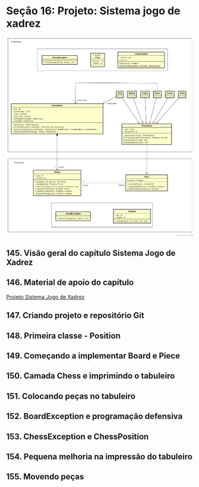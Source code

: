 # Seção 16: Projeto: Sistema jogo de xadrez

![Chess System design](chess-system-design.png "Chess System design")

## 145. Visão geral do capítulo Sistema Jogo de Xadrez

## 146. Material de apoio do capítulo

[Projeto Sistema Jogo de Xadrez](https://github.com/Alexandresl/Curso-java-1/blob/master/PDFs/Aula%20143%20-%20Projeto%20Sistema%20de%20Xadrez.pdf)

## 147. Criando projeto e repositório Git

## 148. Primeira classe - Position

## 149. Começando a implementar Board e Piece

## 150. Camada Chess e imprimindo o tabuleiro

## 151. Colocando peças no tabuleiro

## 152. BoardException e programação defensiva

## 153. ChessException e ChessPosition

## 154. Pequena melhoria na impressão do tabuleiro

## 155. Movendo peças

